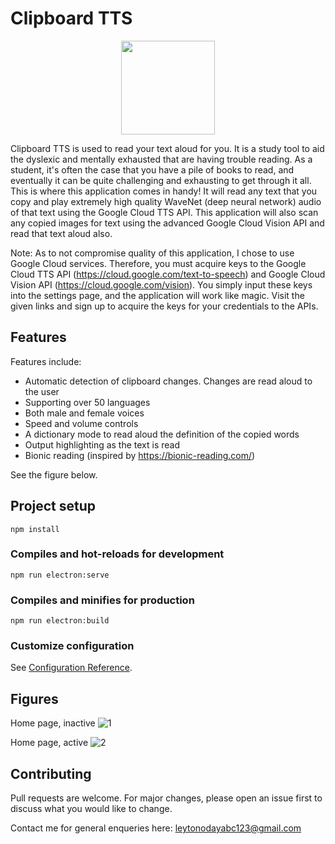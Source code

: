# Clipboard TTS

<div align="center">
<img src="https://user-images.githubusercontent.com/36010516/152340380-07dd0e06-1d49-4c54-b1f5-c8b37ae57e69.png" width="150" height="150">
</div>

Clipboard TTS is used to read your text aloud for you. It is a study tool to aid the dyslexic and mentally exhausted that are having trouble reading. As a student, it's often the case that you have a pile of books to read, and eventually it can be quite challenging and exhausting to get through it all. This is where this application comes in handy! It will read any text that you copy and play extremely high quality WaveNet (deep neural network) audio of that text using the Google Cloud TTS API. This application will also scan any copied images for text using the advanced Google Cloud Vision API and read that text aloud also. 

Note: As to not compromise quality of this application, I chose to use Google Cloud services. Therefore, you must acquire keys to the Google Cloud TTS API (https://cloud.google.com/text-to-speech) and Google Cloud Vision API (https://cloud.google.com/vision). You simply input these keys into the settings page, and the application will work like magic. Visit the given links and sign up to acquire the keys for your credentials to the APIs. 

## Features
Features include:
- Automatic detection of clipboard changes. Changes are read aloud to the user
- Supporting over 50 languages
- Both male and female voices
- Speed and volume controls
- A dictionary mode to read aloud the definition of the copied words
- Output highlighting as the text is read
- Bionic reading (inspired by https://bionic-reading.com/)

See the figure below.

## Project setup
```
npm install
```

### Compiles and hot-reloads for development
```
npm run electron:serve
```

### Compiles and minifies for production
```
npm run electron:build
```

### Customize configuration
See [Configuration Reference](https://cli.vuejs.org/config/).

## Figures
Home page, inactive
![1](https://user-images.githubusercontent.com/36010516/172750933-c14e5012-2c4b-448f-a0ee-775b478bc16f.png)

Home page, active
![2](https://user-images.githubusercontent.com/36010516/172751079-e4305364-6ada-4bd6-aff8-ce8369723c0b.png)


## Contributing
Pull requests are welcome. For major changes, please open an issue first to discuss what you would like to change.

Contact me for general enqueries here: leytonodayabc123@gmail.com
